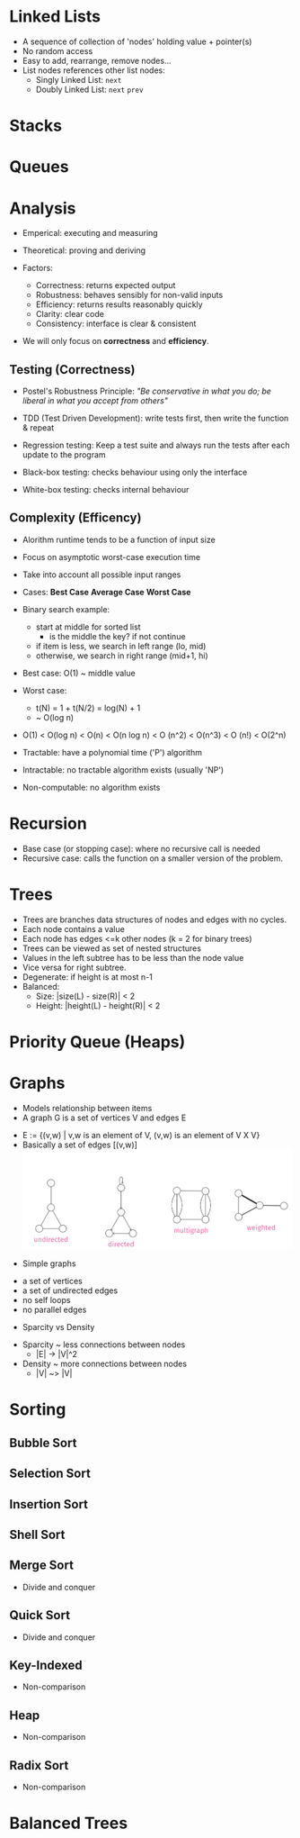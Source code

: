 # Linked Lists
* A sequence of collection of 'nodes' holding value + pointer(s)
* No random access
* Easy to add, rearrange, remove nodes...
* List nodes references other list nodes:
  * Singly Linked List: `next`
  * Doubly Linked List: `next` `prev`

# Stacks

# Queues


# Analysis 
* Emperical: executing and measuring
* Theoretical: proving and deriving

* Factors:
  - Correctness: returns expected output
  - Robustness: behaves sensibly for non-valid inputs
  - Efficiency: returns results reasonably quickly
  - Clarity: clear code
  - Consistency: interface is clear & consistent

* We will only focus on **correctness** and **efficiency**.

## Testing (Correctness)
* Postel's Robustness Principle: *"Be conservative in what you do; be liberal in what you accept from others"*

* TDD (Test Driven Development): write tests first, then write the function & repeat
* Regression testing: Keep a test suite and always run the tests after each update to the program

* Black-box testing: checks behaviour using only the interface
* White-box testing: checks internal behaviour

## Complexity (Efficency)
* Alorithm runtime tends to be a function of input size
* Focus on asymptotic worst-case execution time
* Take into account all possible input ranges
* Cases: **Best Case**  **Average Case** **Worst Case**
* Binary search example:
  * start at middle for sorted list
    * is the middle the key? if not continue
  * if item is less, we search in left range (lo, mid)
  * otherwise, we search in right range (mid+1, hi)
* Best case: O(1) ~ middle value
* Worst case:
  * t(N) = 1 + t(N/2) = log(N) + 1
  * ~ O(log n)

* O(1) < O(log n) < O(n) < O(n log n) < O (n^2) < O(n^3) < O (n!) < O(2^n)

* Tractable: have a polynomial time ('P') algorithm
* Intractable: no tractable algorithm exists (usually 'NP')
* Non-computable: no algorithm exists

# Recursion
* Base case (or stopping case): where no recursive call is needed
* Recursive case: calls the function on a smaller version of the problem.

# Trees
* Trees are branches data structures of nodes and edges with no cycles.
* Each node contains a value
* Each node has edges <=k other nodes (k = 2 for binary trees)
* Trees can be viewed as set of nested structures
* Values in the left subtree has to be less than the node value
* Vice versa for right subtree.
* Degenerate: if height is at most n-1
* Balanced:
    - Size: |size(L) - size(R)| < 2
    - Height: |height(L) - height(R)| < 2


# Priority Queue (Heaps)

# Graphs
* Models relationship between items
* A graph G is a set of vertices V and edges E
- E := {(v,w) | v,w is an element of V, (v,w) is an element of V X V}
- Basically a set of edges [(v,w)]
![Graph Types](./img/gtypes.png)

* Simple graphs
- a set of vertices
- a set of undirected edges
- no self loops
- no parallel edges

* Sparcity vs Density
- Sparcity ~ less connections between nodes
  - |E| -> |V|^2
- Density ~ more connections between nodes
  - |V| ~> |V|

# Sorting
## Bubble Sort

## Selection Sort

## Insertion Sort

## Shell Sort

## Merge Sort
* Divide and conquer

## Quick Sort
* Divide and conquer

## Key-Indexed
* Non-comparison

## Heap
* Non-comparison

## Radix Sort
* Non-comparison

# Balanced Trees
